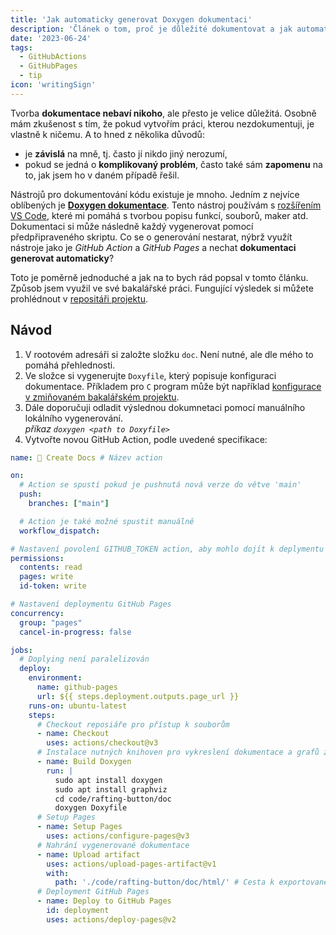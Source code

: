 ```yaml
---
title: 'Jak automaticky generovat Doxygen dokumentaci'
description: 'Článek o tom, proč je důležité dokumentovat a jak automaticky generovat Doxygen dokumentaci pomocí GitHub Action a zveřejnit ji pomocí GitHub Pages'
date: '2023-06-24'
tags:
  - GitHubActions
  - GitHubPages
  - tip
icon: 'writingSign'
---
```


Tvorba **dokumentace nebaví nikoho**, ale přesto je velice důležitá. Osobně mám zkušenost s tím, že pokud vytvořím práci, kterou nezdokumentuji, je vlastně k ničemu.  A to hned z několika důvodů:

- je **závislá** na mně, tj. často jí nikdo jiný nerozumí,
- pokud se jedná o **komplikovaný problém**, často také sám **zapomenu** na to, jak jsem ho v daném případě řešil.

Nástrojů pro dokumentování kódu existuje je mnoho. Jedním z nejvíce oblíbených je **[Doxygen dokumentace](https://www.doxygen.nl/index.html)**. Tento nástroj používám s [rozšířením VS Code](https://marketplace.visualstudio.com/items?itemName=cschlosser.doxdocgen), které mi pomáhá s tvorbou popisu funkcí, souborů, maker atd. Dokumentaci si může následně každý vygenerovat pomocí předpřipraveného skriptu. Co se o generování nestarat, nýbrž využít nástroje jako je *GitHub Action* a *GitHub Pages* a nechat **dokumentaci generovat automaticky**?

Toto je poměrně jednoduché a jak na to bych rád popsal v tomto článku. Způsob jsem využil ve své bakalářské práci. Fungující výsledek si můžete prohlédnout v [repositáři projektu](https://github.com/petrkucerak/rafting-button/).

## Návod

1. V rootovém adresáři si založte složku `doc`. Není nutné, ale dle mého to pomáhá přehlednosti.
2. Ve složce si vygenerujte `Doxyfile`, který popisuje konfiguraci dokumentace. Příkladem pro `C` program může být například [konfigurace v zmiňovaném bakalářském projektu](https://github.com/petrkucerak/rafting-button/blob/main/code/rafting-button/doc/Doxyfile).
3. Dále doporučuji odladit výslednou dokumnetaci pomocí manuálního lokálního vygenerování.<br>*příkaz `doxygen <path to Doxyfile>`*
4. Vytvořte novou GitHub Action, podle uvedené specifikace:

```yml
name: 📖 Create Docs # Název action

on:
  # Action se spustí pokud je pushnutá nová verze do větve 'main'
  push:
    branches: ["main"]

  # Action je také možné spustit manuálně
  workflow_dispatch:

# Nastavení povolení GITHUB_TOKEN action, aby mohlo dojít k deplymentu GitHub Pages 
permissions:
  contents: read
  pages: write
  id-token: write

# Nastavení deploymentu GitHub Pages
concurrency:
  group: "pages"
  cancel-in-progress: false

jobs:
  # Doplying není paralelizován
  deploy:
    environment:
      name: github-pages
      url: ${{ steps.deployment.outputs.page_url }}
    runs-on: ubuntu-latest
    steps:
      # Checkout reposiáře pro přístup k souborům
      - name: Checkout 
        uses: actions/checkout@v3
      # Instalace nutných knihoven pro vykreslení dokumentace a grafů závislostí
      - name: Build Doxygen
        run: |
          sudo apt install doxygen
          sudo apt install graphviz
          cd code/rafting-button/doc
          doxygen Doxyfile
      # Setup Pages
      - name: Setup Pages
        uses: actions/configure-pages@v3
      # Nahrání vygenerované dokumentace
      - name: Upload artifact
        uses: actions/upload-pages-artifact@v1
        with:
          path: './code/rafting-button/doc/html/' # Cesta k exportované dokumentaci
      # Deployment GitHub Pages
      - name: Deploy to GitHub Pages
        id: deployment
        uses: actions/deploy-pages@v2
```